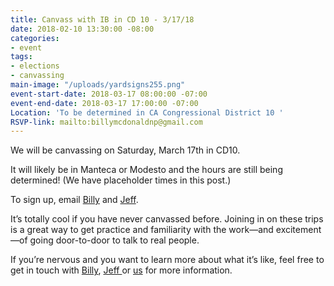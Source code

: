 ```yaml
---
title: Canvass with IB in CD 10 - 3/17/18
date: 2018-02-10 13:30:00 -08:00
categories:
- event
tags:
- elections
- canvassing
main-image: "/uploads/yardsigns255.png"
event-start-date: 2018-03-17 08:00:00 -07:00
event-end-date: 2018-03-17 17:00:00 -07:00
Location: 'To be determined in CA Congressional District 10 '
RSVP-link: mailto:billymcdonaldnp@gmail.com
---
```


We will be canvassing on Saturday, March 17th in CD10. 

It will likely be in Manteca or Modesto and the hours are still being determined! (We have placeholder times in this post.) 

To sign up, email [Billy](mailto:billymcdonaldnp@gmail.com) and [Jeff](mailto:carlockjeff@gmail.com). 

It’s totally cool if you have never canvassed before.  Joining in on these trips is a great way to get practice and familiarity with the work—and excitement—of going door-to-door to talk to real people. 

If you’re nervous and you want to learn more about what it’s like, feel free to get in touch with [Billy](mailto:billymcdonaldnp@gmail.com), [Jeff ](carlockjeff@gmail.com)or [us](mailto:elections+owner@indivisibleberkeley.org) for more information.

